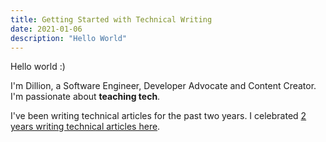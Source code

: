 ```yaml
---
title: Getting Started with Technical Writing
date: 2021-01-06
description: "Hello World"
---
```


Hello world :)

I'm Dillion, a Software Engineer, Developer Advocate and Content Creator. I'm passionate about **teaching tech**.

I've been writing technical articles for the past two years. I celebrated [2 years writing technical articles here](https://dillionmegida.com/p/2-year-writing-articles/).
